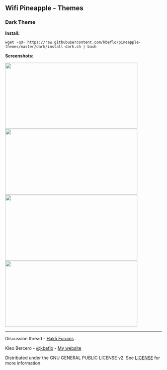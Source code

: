 ## Wifi Pineapple - Themes

### Dark Theme 

**Install:** 
```
wget -qO- https://raw.githubusercontent.com/kbeflo/pineapple-themes/master/dark/install-dark.sh | bash
```
**Screenshots:**

<img src="http://i.imgur.com/iXfv19Z.png" alt="" width="425" height="213"> <img src="http://i.imgur.com/vFiT1yq.png" alt="" width="425" height="213">
<img src="http://i.imgur.com/yB8m9UN.png" alt="" width="425" height="213"> <img src="http://i.imgur.com/Gi8zZIo.png" alt="" width="425" height="213">

---

Discussion thread - [Hak5 Forums](https://forums.hak5.org/index.php?/topic/40528-wifi-pineapple-themes/)

Kleo Bercero - [@kbeflo](https://twitter.com/kbeflo) - [My website](https://kerberos.me/)

Distributed under the GNU GENERAL PUBLIC LICENSE v2. See [LICENSE](https://github.com/kbeflo/pineapple-themes/blob/master/LICENSE) for more information.
